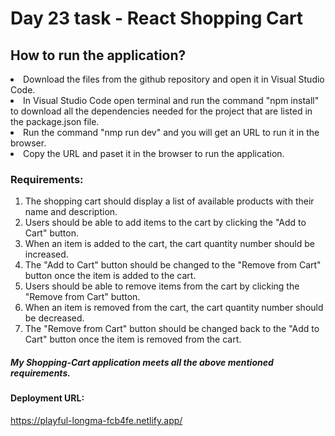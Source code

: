 <h1>Day 23 task - React Shopping Cart</h1>
<h2>How to run the application?</h2
<ol>
  <li>
    Download the files from the github repository and open it in Visual Studio Code. 
  </li>
  <li>
    In Visual Studio Code open terminal and run the command "npm install" to download all the dependencies needed for the project that are listed in the  package.json file.
  </li>
  <li>
    Run the command "nmp run dev" and you will get an URL to run it in the browser.
  </li>
  <li>
    Copy the URL and paset it in the browser to run the application.
  </li>
</ol>

<h3>Requirements:</h3>
<ol>
  <li>
    The shopping cart should display a list of available products with their name and description.
  </li>
  <li>
    Users should be able to add items to the cart by clicking the "Add to Cart" button.
  </li>
  <li>
    When an item is added to the cart, the cart quantity number should be increased.
  </li>
  <li>
    The "Add to Cart" button should be changed to the "Remove from Cart" button once the item is added to the cart.
  </li>
  <li>
    Users should be able to remove items from the cart by clicking the "Remove from Cart" button.
  </li>
  <li>
    When an item is removed from the cart, the cart quantity number should be decreased.
  </li>
  <li>
    The "Remove from Cart" button should be changed back to the "Add to Cart" button once the item is removed from the cart.
  </li>
  </ol>

  <h5>My Shopping-Cart application meets all the above mentioned requirements. </h5>
  <h4>Deployment URL:</h4>
  <a href="https://playful-longma-fcb4fe.netlify.app/">https://playful-longma-fcb4fe.netlify.app/</a>

